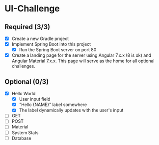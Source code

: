 # UI-Challenge

## Required (3/3)

- [X] Create a new Gradle project
- [X] Implement Spring Boot into this project
    - [X] Run the Spring Boot server on port 80
- [X] Create a landing page for the server using Angular 7.x.x (8 is ok) and Angular Material 7.x.x. This page will serve as the home for all optional challenges.

## Optional (0/3)

- [X] Hello World
    - [X] User input field
    - [X] "Hello {NAME}" label somewhere
    - [X] The label dynamically updates with the user's input
- [ ] GET
- [ ] POST
- [ ] Material
- [ ] System Stats
- [ ] Database

